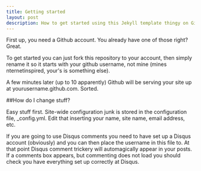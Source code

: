 ```yaml
---
title: Getting started
layout: post
description: How to get started using this Jekyll template thingy on Github…
---
```


First up, you need a Github account. You already have one of those right? Great.

To get started you can just fork this repository to your account, then simply rename it so it starts with your github username, not mine (mines nternetinspired, your's is something else).

A few minutes later (up to 10 apparently) Github will be serving your site up at yourusername.github.com. Sorted.

##How do I change stuff?

<p data-pullquote="…to use Disqus comments you need to have set up a Disqus account…">Easy stuff first. Site-wide configuration junk is stored in the configuration file, _config.yml. Edit that inserting your name, site name, email address, etc.</p>

If you are going to use Disqus comments you need to have set up a Disqus account (obviously) and you can then place the username in this file to. At that point Disqus comment trickery will automagically appear in your posts. If a comments box appears, but commenting does not load you should check you have everything set up correctly at Disqus.
